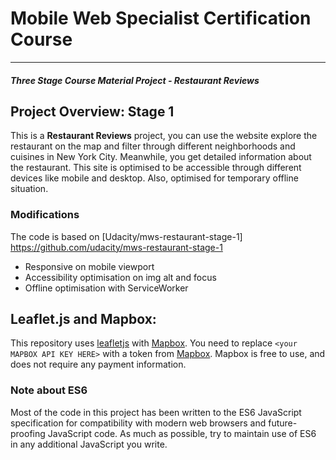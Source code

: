 # Mobile Web Specialist Certification Course
---
#### _Three Stage Course Material Project - Restaurant Reviews_

## Project Overview: Stage 1

This is a **Restaurant Reviews** project, you can use the website explore the restaurant on the map and filter through different neighborhoods and cuisines in New York City. Meanwhile, you get detailed information about the restaurant. This site is optimised to be accessible through different devices like mobile and desktop. Also, optimised for temporary offline situation.

### Modifications

The code is based on [Udacity/mws-restaurant-stage-1] https://github.com/udacity/mws-restaurant-stage-1

* Responsive on mobile viewport
* Accessibility optimisation on img alt and focus
* Offline optimisation with ServiceWorker


## Leaflet.js and Mapbox:

This repository uses [leafletjs](https://leafletjs.com/) with [Mapbox](https://www.mapbox.com/). You need to replace `<your MAPBOX API KEY HERE>` with a token from [Mapbox](https://www.mapbox.com/). Mapbox is free to use, and does not require any payment information.

### Note about ES6

Most of the code in this project has been written to the ES6 JavaScript specification for compatibility with modern web browsers and future-proofing JavaScript code. As much as possible, try to maintain use of ES6 in any additional JavaScript you write.
